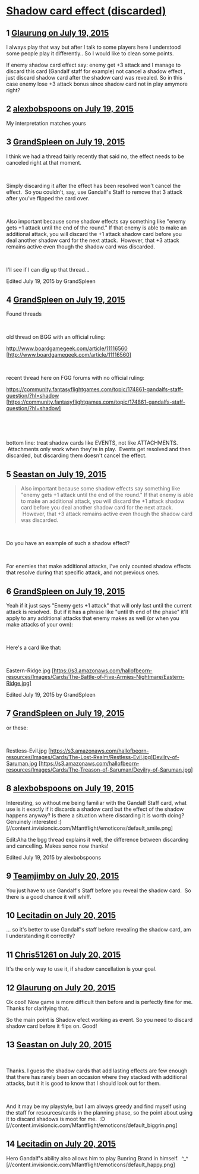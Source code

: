 # [Shadow card effect (discarded)](https://community.fantasyflightgames.com/topic/182820-shadow-card-effect-discarded/)

## 1 [Glaurung on July 19, 2015](https://community.fantasyflightgames.com/topic/182820-shadow-card-effect-discarded/?do=findComment&comment=1697002)

I always play that way but after I talk to some players here I understood some people play it differently.. So I would like to clean some points.

If enemy shadow card effect say: enemy get +3 attack and I manage to discard this card (Gandalf staff for example) not cancel a shadow effect , just discard shadow card after the shadow card was revealed. So in this case enemy lose +3 attack bonus since shadow card not in play amymore right?

## 2 [alexbobspoons on July 19, 2015](https://community.fantasyflightgames.com/topic/182820-shadow-card-effect-discarded/?do=findComment&comment=1697013)

My interpretation matches yours

## 3 [GrandSpleen on July 19, 2015](https://community.fantasyflightgames.com/topic/182820-shadow-card-effect-discarded/?do=findComment&comment=1697019)

I think we had a thread fairly recently that said no, the effect needs to be canceled right at that moment.  

 

Simply discarding it after the effect has been resolved won't cancel the effect.  So you couldn't, say, use Gandalf's Staff to remove that 3 attack after you've flipped the card over.

 

Also important because some shadow effects say something like "enemy gets +1 attack until the end of the round." If that enemy is able to make an additional attack, you will discard the +1 attack shadow card before you deal another shadow card for the next attack.  However, that +3 attack remains active even though the shadow card was discarded.  

 

I'll see if I can dig up that thread... 

Edited July 19, 2015 by GrandSpleen

## 4 [GrandSpleen on July 19, 2015](https://community.fantasyflightgames.com/topic/182820-shadow-card-effect-discarded/?do=findComment&comment=1697039)

Found threads

 

old thread on BGG with an official ruling:

http://www.boardgamegeek.com/article/11116560 [http://www.boardgamegeek.com/article/11116560]

 

recent thread here on FGG forums with no official ruling:

https://community.fantasyflightgames.com/topic/174861-gandalfs-staff-question/?hl=shadow [https://community.fantasyflightgames.com/topic/174861-gandalfs-staff-question/?hl=shadow]

 

 

bottom line: treat shadow cards like EVENTS, not like ATTACHMENTS.  Attachments only work when they're in play.  Events get resolved and then discarded, but discarding them doesn't cancel the effect.

## 5 [Seastan on July 19, 2015](https://community.fantasyflightgames.com/topic/182820-shadow-card-effect-discarded/?do=findComment&comment=1697063)

> Also important because some shadow effects say something like "enemy gets +1 attack until the end of the round." If that enemy is able to make an additional attack, you will discard the +1 attack shadow card before you deal another shadow card for the next attack.  However, that +3 attack remains active even though the shadow card was discarded.  

 

Do you have an example of such a shadow effect?

 

For enemies that make additional attacks, I've only counted shadow effects that resolve during that specific attack, and not previous ones.

## 6 [GrandSpleen on July 19, 2015](https://community.fantasyflightgames.com/topic/182820-shadow-card-effect-discarded/?do=findComment&comment=1697189)

Yeah if it just says "Enemy gets +1 attack" that will only last until the current attack is resolved.  But if it has a phrase like "until th end of the phase" it'll apply to any additional attacks that enemy makes as well (or when you make attacks of your own):

 

Here's a card like that:

 

Eastern-Ridge.jpg [https://s3.amazonaws.com/hallofbeorn-resources/Images/Cards/The-Battle-of-Five-Armies-Nightmare/Eastern-Ridge.jpg]

Edited July 19, 2015 by GrandSpleen

## 7 [GrandSpleen on July 19, 2015](https://community.fantasyflightgames.com/topic/182820-shadow-card-effect-discarded/?do=findComment&comment=1697197)

or these:

 

Restless-Evil.jpg [https://s3.amazonaws.com/hallofbeorn-resources/Images/Cards/The-Lost-Realm/Restless-Evil.jpg]Devilry-of-Saruman.jpg [https://s3.amazonaws.com/hallofbeorn-resources/Images/Cards/The-Treason-of-Saruman/Devilry-of-Saruman.jpg]

## 8 [alexbobspoons on July 19, 2015](https://community.fantasyflightgames.com/topic/182820-shadow-card-effect-discarded/?do=findComment&comment=1697262)

Interesting, so without me being familiar with the Gandalf Staff card, what use is it exactly if it discards a shadow card but the effect of the shadow happens anyway? Is there a situation where discarding it is worth doing? Genuinely interested :) [//content.invisioncic.com/Mfantflight/emoticons/default_smile.png]

Edit:Aha the bgg thread explains it well, the difference between discarding and cancelling. Makes sence now thanks!

Edited July 19, 2015 by alexbobspoons

## 9 [Teamjimby on July 20, 2015](https://community.fantasyflightgames.com/topic/182820-shadow-card-effect-discarded/?do=findComment&comment=1697365)

You just have to use Gandalf's Staff before you reveal the shadow card.  So there is a good chance it will whiff.

## 10 [Lecitadin on July 20, 2015](https://community.fantasyflightgames.com/topic/182820-shadow-card-effect-discarded/?do=findComment&comment=1697437)

... so it's better to use Gandalf's staff before revealing the shadow card, am I understanding it correctly?

## 11 [Chris51261 on July 20, 2015](https://community.fantasyflightgames.com/topic/182820-shadow-card-effect-discarded/?do=findComment&comment=1697444)

It's the only way to use it, if shadow cancellation is your goal.

## 12 [Glaurung on July 20, 2015](https://community.fantasyflightgames.com/topic/182820-shadow-card-effect-discarded/?do=findComment&comment=1697554)

Ok cool! Now game is more difficult then before and is perfectly fine for me. Thanks for clarifying that.

So the main point is Shadow efect working as event. So you need to discard shadow card before it flips on. Good!

## 13 [Seastan on July 20, 2015](https://community.fantasyflightgames.com/topic/182820-shadow-card-effect-discarded/?do=findComment&comment=1698084)

> <examples>

 

Thanks. I guess the shadow cards that add lasting effects are few enough that there has rarely been an occasion where they stacked with additional attacks, but it it is good to know that I should look out for them.

 

And it may be my playstyle, but I am always greedy and find myself using the staff for resources/cards in the planning phase, so the point about using it to discard shadows is moot for me.  :D [//content.invisioncic.com/Mfantflight/emoticons/default_biggrin.png]

## 14 [Lecitadin on July 20, 2015](https://community.fantasyflightgames.com/topic/182820-shadow-card-effect-discarded/?do=findComment&comment=1698372)

Hero Gandalf's ability also allows him to play Bunring Brand in himself.  ^_^ [//content.invisioncic.com/Mfantflight/emoticons/default_happy.png]

